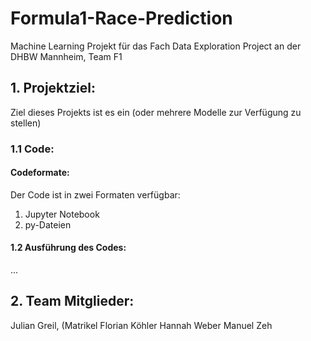 # Formula1-Race-Prediction
Machine Learning Projekt für das Fach Data Exploration Project an der DHBW Mannheim, Team F1

## 1. Projektziel:
Ziel dieses Projekts ist es ein (oder mehrere Modelle zur Verfügung zu stellen)

### 1.1 Code:
#### Codeformate:
Der Code ist in zwei Formaten verfügbar:
1. Jupyter Notebook
2. py-Dateien

#### 1.2 Ausführung des Codes:
...



## 2. Team Mitglieder:
Julian Greil, (Matrikel
Florian Köhler
Hannah Weber
Manuel Zeh
